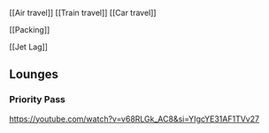 [[Air travel]]
[[Train  travel]]
[[Car travel]]

[[Packing]]

[[Jet Lag]]


## Lounges
### Priority Pass
https://youtube.com/watch?v=v68RLGk_AC8&si=YIgcYE31AF1TVv27